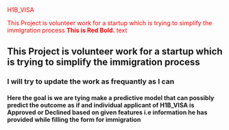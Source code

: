 <span style="color: red"> H1B_VISA </span> 

<span style="color : red"> This Project is volunteer work for a startup which is trying to simplify the immigration process **This is Red Bold.** text</span>

## This Project is volunteer work for a startup which is trying to simplify the immigration process

### I will try to update the work as frequantly as I can

#### Here the goal is we are tying make a predictive model that can possibly predict the outcome as if and individual applicant of H1B_VISA is Approved or Declined based on given features i.e information he has provided while filling the form for immigration

